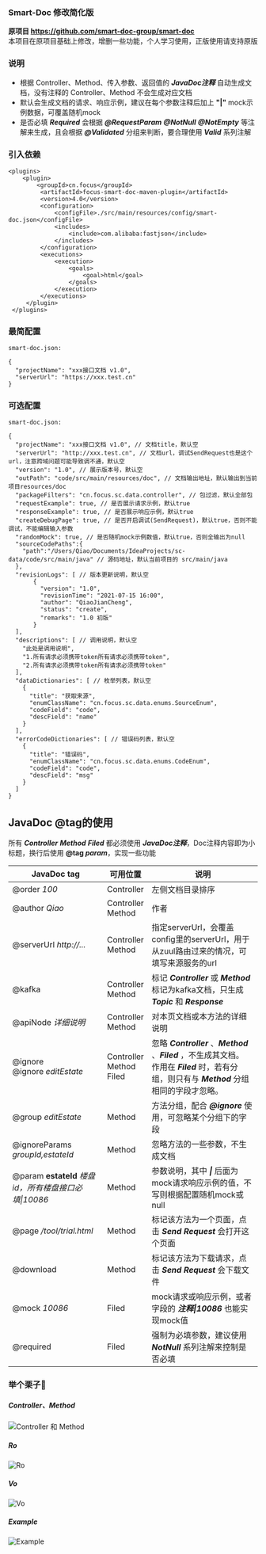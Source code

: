 ### Smart-Doc 修改简化版
**原项目 https://github.com/smart-doc-group/smart-doc**  
本项目在原项目基础上修改，增删一些功能，个人学习使用，正版使用请支持原版

### 说明
* 根据 Controller、Method、传入参数、返回值的 ***JavaDoc注释***
  自动生成文档，没有注释的 Controller、Method 不会生成对应文档
* 默认会生成文档的请求、响应示例，建议在每个参数注释后加上 **"|"**
  mock示例数据，可覆盖随机mock
* 是否必填 ***Required*** 会根据 ***@RequestParam*** ***@NotNull***
  ***@NotEmpty*** 等注解来生成，且会根据 ***@Validated***
  分组来判断，要合理使用 ***Valid*** 系列注解

### 引入依赖
```
<plugins>
    <plugin>
        <groupId>cn.focus</groupId>
         <artifactId>focus-smart-doc-maven-plugin</artifactId>
         <version>4.0</version>
         <configuration>
             <configFile>./src/main/resources/config/smart-doc.json</configFile>
             <includes>
                 <include>com.alibaba:fastjson</include>
             </includes>
         </configuration>
         <executions>
             <execution>
                 <goals>
                     <goal>html</goal>
                 </goals>
             </execution>
         </executions>
     </plugin>
 </plugins>
```

### 最简配置
```
smart-doc.json:

{
  "projectName": "xxx接口文档 v1.0",
  "serverUrl": "https://xxx.test.cn"
}
```

### 可选配置
```
smart-doc.json:

{
  "projectName": "xxx接口文档 v1.0", // 文档title，默认空
  "serverUrl": "http://xxx.test.cn", // 文档url，调试SendRequest也是这个url，注意跨域问题可能导致调不通，默认空
  "version": "1.0", // 展示版本号，默认空
  "outPath": "code/src/main/resources/doc", // 文档输出地址，默认输出到当前项目resources/doc
  "packageFilters": "cn.focus.sc.data.controller", // 包过滤，默认全部包
  "requestExample": true, // 是否展示请求示例，默认true
  "responseExample": true, // 是否展示响应示例，默认true
  "createDebugPage": true, // 是否开启调试(SendRequest)，默认true，否则不能调试，不能编辑输入参数
  "randomMock": true, // 是否随机mock示例数值，默认true，否则全输出为null
  "sourceCodePaths":{
    "path":"/Users/Qiao/Documents/IdeaProjects/sc-data/code/src/main/java" // 源码地址，默认当前项目的 src/main/java
  },
  "revisionLogs": [ // 版本更新说明，默认空
       {
         "version": "1.0",
         "revisionTime": "2021-07-15 16:00",
         "author": "QiaoJianCheng",
         "status": "create",
         "remarks": "1.0 初版"
       }
  ],
  "descriptions": [ // 调用说明，默认空
    "此处是调用说明",
    "1.所有请求必须携带token所有请求必须携带token",
    "2.所有请求必须携带token所有请求必须携带token"
  ],
  "dataDictionaries": [ // 枚举列表，默认空
    {
      "title": "获取来源",
      "enumClassName": "cn.focus.sc.data.enums.SourceEnum",
      "codeField": "code",
      "descField": "name"
    }
  ],
  "errorCodeDictionaries": [ // 错误码列表，默认空
    {
      "title": "错误码",
      "enumClassName": "cn.focus.sc.data.enums.CodeEnum",
      "codeField": "code",
      "descField": "msg"
    }
  ]
}
```

## JavaDoc @tag的使用
所有 ***Controller*** ***Method*** ***Filed*** 都必须使用
***JavaDoc注释***，Doc注释内容即为小标题，换行后使用 **@tag *param***，实现一些功能

|         JavaDoc tag          |                      可用位置                     |               说明                |
|       ----          |                    ----                       |                 -----            |
| @order *100*         | Controller                                       |  左侧文档目录排序          |
| @author *Qiao*      | Controller <br> Method                            |  作者             |
| @serverUrl *http://...*      | Controller <br> Method                            |  指定serverUrl，会覆盖config里的serverUrl，用于从zuul路由过来的情况，可填写来源服务的url |
| @kafka     | Controller <br> Method                            |  标记 ***Controller*** 或 ***Method*** 标记为kafka文档，只生成 ***Topic*** 和 ***Response*** |
| @apiNode *详细说明*         | Controller <br> Method                                       |  对本页文档或本方法的详细说明          |
| @ignore <br> @ignore *editEstate* | Controller <br> Method <br> Filed | 忽略 ***Controller*** 、***Method*** 、***Filed*** ，不生成其文档。 <br> 作用在 ***Filed*** 时，若有分组，则只有与 ***Method*** 分组相同的字段才忽略。 |
| @group *editEstate*       | Method                                            | 方法分组，配合 ***@ignore*** 使用，可忽略某个分组下的字段 |
| @ignoreParams *groupId,estateId*         | Method                                       |  忽略方法的一些参数，不生成文档          |
| @param **estateId**  *楼盘id，所有楼盘接口必填\|10086*         |   Method                                       |  参数说明，其中 ***\|*** 后面为mock请求响应示例的值，不写则根据配置随机mock或null          |
| @page */tool/trial.html*         |   Method                                       |  标记该方法为一个页面，点击 ***Send Request*** 会打开这个页面          |
| @download          |   Method                                       |  标记该方法为下载请求，点击 ***Send Request*** 会下载文件          |
| @mock *10086*         |   Filed                                       |  mock请求或响应示例，或者字段的 ***注释\|10086*** 也能实现mock值          |
| @required         |   Filed                                       |  强制为必填参数，建议使用 ***NotNull*** 系列注解来控制是否必填          |

### 举个栗子🌰
##### Controller、Method
![Controller 和 Method](images/1.jpeg) <br>

##### Ro
![Ro](images/2.png) <br>

##### Vo
![Vo](images/3.png) <br>

##### Example
![Example](images/4.jpeg) <br>
 
 
 
 
 
 
 
 
 
 
 
 
 
 